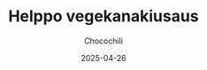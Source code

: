 ---
title: "Helppo vegekanakiusaus"
image: "https://vegaanibotti.lauravuo.me/2025/04/2025-04-26_small.png"
date: 2025-04-26
receipt_url: "https://chocochili.net/2020/11/helppo-vegekanakiusaus/"
author: "Chocochili"
---